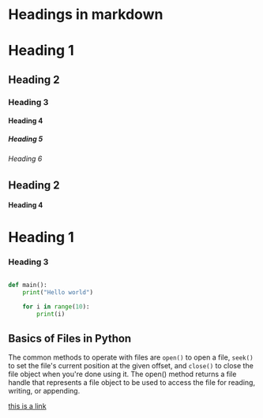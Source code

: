 # Headings in markdown
# Heading 1
## Heading 2
### Heading 3
#### Heading 4
##### Heading 5
###### Heading 6
## Heading 2
#### Heading 4
# Heading 1
### Heading 3

```python

def main():
    print("Hello world")

    for i in range(10):
        print(i)
```

## Basics of Files in Python

The common methods to operate with files are `open()` to open a file, `seek()` to set the file's current position at the given offset, and `close()` to close the file object when you're done using it. The open() method returns a file handle that represents a file object to be used to access the file for reading, writing, or appending.

[this is a link](https://www.google.com)
